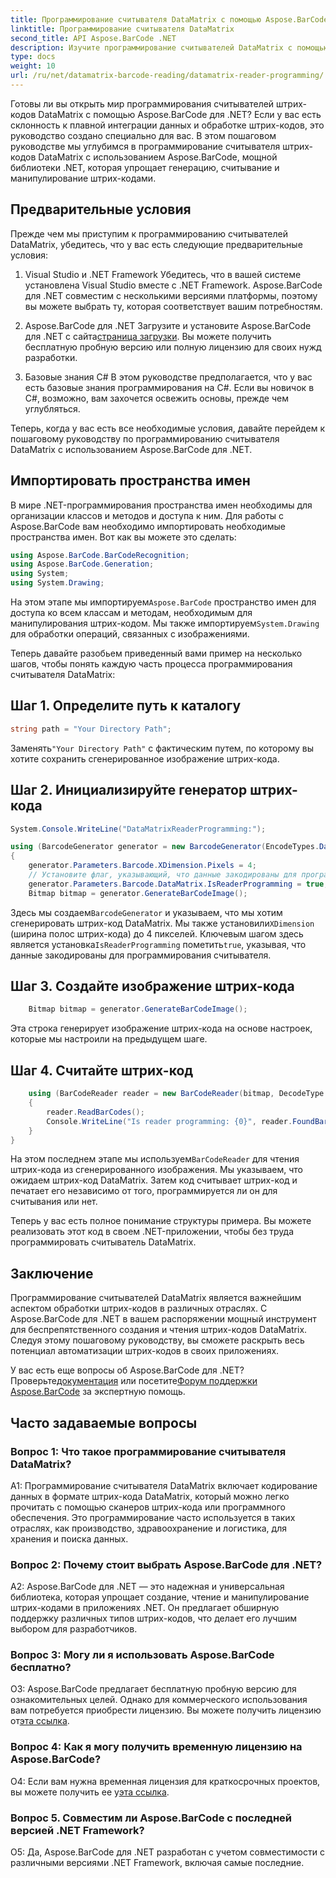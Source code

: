 ```yaml
---
title: Программирование считывателя DataMatrix с помощью Aspose.BarCode для .NET
linktitle: Программирование считывателя DataMatrix
second_title: API Aspose.BarCode .NET
description: Изучите программирование считывателей DataMatrix с помощью Aspose.BarCode для .NET. Из этого подробного руководства вы узнаете, как создавать и считывать штрих-коды DataMatrix в своих приложениях .NET.
type: docs
weight: 10
url: /ru/net/datamatrix-barcode-reading/datamatrix-reader-programming/
---
```

Готовы ли вы открыть мир программирования считывателей штрих-кодов DataMatrix с помощью Aspose.BarCode для .NET? Если у вас есть склонность к плавной интеграции данных и обработке штрих-кодов, это руководство создано специально для вас. В этом пошаговом руководстве мы углубимся в программирование считывателя штрих-кодов DataMatrix с использованием Aspose.BarCode, мощной библиотеки .NET, которая упрощает генерацию, считывание и манипулирование штрих-кодами. 

## Предварительные условия

Прежде чем мы приступим к программированию считывателей DataMatrix, убедитесь, что у вас есть следующие предварительные условия:

1. Visual Studio и .NET Framework
Убедитесь, что в вашей системе установлена Visual Studio вместе с .NET Framework. Aspose.BarCode для .NET совместим с несколькими версиями платформы, поэтому вы можете выбрать ту, которая соответствует вашим потребностям.

2. Aspose.BarCode для .NET
 Загрузите и установите Aspose.BarCode для .NET с сайта[страница загрузки](https://releases.aspose.com/barcode/net/). Вы можете получить бесплатную пробную версию или полную лицензию для своих нужд разработки.

3. Базовые знания C#
В этом руководстве предполагается, что у вас есть базовые знания программирования на C#. Если вы новичок в C#, возможно, вам захочется освежить основы, прежде чем углубляться.

Теперь, когда у вас есть все необходимые условия, давайте перейдем к пошаговому руководству по программированию считывателя DataMatrix с использованием Aspose.BarCode для .NET.

## Импортировать пространства имен

В мире .NET-программирования пространства имен необходимы для организации классов и методов и доступа к ним. Для работы с Aspose.BarCode вам необходимо импортировать необходимые пространства имен. Вот как вы можете это сделать:

```csharp
using Aspose.BarCode.BarCodeRecognition;
using Aspose.BarCode.Generation;
using System;
using System.Drawing;
```

 На этом этапе мы импортируем`Aspose.BarCode` пространство имен для доступа ко всем классам и методам, необходимым для манипулирования штрих-кодом. Мы также импортируем`System.Drawing` для обработки операций, связанных с изображениями.

Теперь давайте разобьем приведенный вами пример на несколько шагов, чтобы понять каждую часть процесса программирования считывателя DataMatrix:

## Шаг 1. Определите путь к каталогу

```csharp
string path = "Your Directory Path";
```

 Заменять`"Your Directory Path"` с фактическим путем, по которому вы хотите сохранить сгенерированное изображение штрих-кода.

## Шаг 2. Инициализируйте генератор штрих-кода

```csharp
System.Console.WriteLine("DataMatrixReaderProgramming:");

using (BarcodeGenerator generator = new BarcodeGenerator(EncodeTypes.DataMatrix, "Aspose"))
{
    generator.Parameters.Barcode.XDimension.Pixels = 4;
    // Установите флаг, указывающий, что данные закодированы для программирования считывателя.
    generator.Parameters.Barcode.DataMatrix.IsReaderProgramming = true;
    Bitmap bitmap = generator.GenerateBarCodeImage();
```

 Здесь мы создаем`BarcodeGenerator` и указываем, что мы хотим сгенерировать штрих-код DataMatrix. Мы также установили`XDimension` (ширина полос штрих-кода) до 4 пикселей. Ключевым шагом здесь является установка`IsReaderProgramming` пометить`true`, указывая, что данные закодированы для программирования считывателя.

## Шаг 3. Создайте изображение штрих-кода

```csharp
    Bitmap bitmap = generator.GenerateBarCodeImage();
```

Эта строка генерирует изображение штрих-кода на основе настроек, которые мы настроили на предыдущем шаге.

## Шаг 4. Считайте штрих-код

```csharp
    using (BarCodeReader reader = new BarCodeReader(bitmap, DecodeType.DataMatrix))
    {
        reader.ReadBarCodes();
        Console.WriteLine("Is reader programming: {0}", reader.FoundBarCodes[0].Extended.DataMatrix.IsReaderProgramming);
    }
}
```

 На этом последнем этапе мы используем`BarCodeReader` для чтения штрих-кода из сгенерированного изображения. Мы указываем, что ожидаем штрих-код DataMatrix. Затем код считывает штрих-код и печатает его независимо от того, программируется ли он для считывания или нет.

Теперь у вас есть полное понимание структуры примера. Вы можете реализовать этот код в своем .NET-приложении, чтобы без труда программировать считыватель DataMatrix.

## Заключение

Программирование считывателей DataMatrix является важнейшим аспектом обработки штрих-кодов в различных отраслях. С Aspose.BarCode для .NET в вашем распоряжении мощный инструмент для беспрепятственного создания и чтения штрих-кодов DataMatrix. Следуя этому пошаговому руководству, вы сможете раскрыть весь потенциал автоматизации штрих-кодов в своих приложениях.

 У вас есть еще вопросы об Aspose.BarCode для .NET? Проверьте[документация](https://reference.aspose.com/barcode/net/) или посетите[Форум поддержки Aspose.BarCode](https://forum.aspose.com/c/barcode/13) за экспертную помощь.

## Часто задаваемые вопросы

### Вопрос 1: Что такое программирование считывателя DataMatrix?

A1: Программирование считывателя DataMatrix включает кодирование данных в формате штрих-кода DataMatrix, который можно легко прочитать с помощью сканеров штрих-кода или программного обеспечения. Это программирование часто используется в таких отраслях, как производство, здравоохранение и логистика, для хранения и поиска данных.

### Вопрос 2: Почему стоит выбрать Aspose.BarCode для .NET?

A2: Aspose.BarCode для .NET — это надежная и универсальная библиотека, которая упрощает создание, чтение и манипулирование штрих-кодами в приложениях .NET. Он предлагает обширную поддержку различных типов штрих-кодов, что делает его лучшим выбором для разработчиков.

### Вопрос 3: Могу ли я использовать Aspose.BarCode бесплатно?

 О3: Aspose.BarCode предлагает бесплатную пробную версию для ознакомительных целей. Однако для коммерческого использования вам потребуется приобрести лицензию. Вы можете получить лицензию от[эта ссылка](https://purchase.aspose.com/buy).

### Вопрос 4: Как я могу получить временную лицензию на Aspose.BarCode?

 О4: Если вам нужна временная лицензия для краткосрочных проектов, вы можете получить ее у[эта ссылка](https://purchase.aspose.com/temporary-license/).

### Вопрос 5. Совместим ли Aspose.BarCode с последней версией .NET Framework?

О5: Да, Aspose.BarCode для .NET разработан с учетом совместимости с различными версиями .NET Framework, включая самые последние.